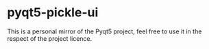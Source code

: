 # pyqt5-pickle-ui
This is a personal mirror of the Pyqt5 project, feel free to use it in the respect of the project licence.
